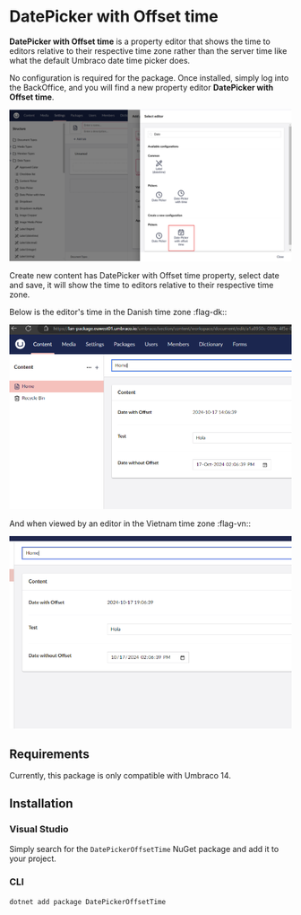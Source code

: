 # DatePicker with Offset time

**DatePicker with Offset time** is a property editor that shows the time to editors relative to their respective time zone rather than the server time like what the default Umbraco date time picker does.

No configuration is required for the package. Once installed, simply log into the BackOffice, and you will find a new property editor **DatePicker with Offset time**.

[![Screenshot 1](https://raw.githubusercontent.com/NguyenThuyLan/DatePickerOffsetTime/refs/heads/main/images/DatepickerOffsetTime.png)](https://raw.githubusercontent.com/NguyenThuyLan/DatePickerOffsetTime/refs/heads/main/images/DatepickerOffsetTime.png)

Create new content has DatePicker with Offset time property, select date and save, it will show the time to editors relative to their respective time zone.

Below is the editor's time in the Danish time zone :flag-dk::

[![Screenshot 2](https://raw.githubusercontent.com/NguyenThuyLan/DatePickerOffsetTime/refs/heads/main/images/denmarkzone.png)](https://raw.githubusercontent.com/NguyenThuyLan/DatePickerOffsetTime/refs/heads/main/images/denmarkzone.png)

And when viewed by an editor in the Vietnam time zone :flag-vn::

[![Screenshot 3](https://raw.githubusercontent.com/NguyenThuyLan/DatePickerOffsetTime/refs/heads/main/images/vietnamzone.png)](https://raw.githubusercontent.com/NguyenThuyLan/DatePickerOffsetTime/refs/heads/main/images/vietnamzone.png)

## Requirements

Currently, this package is only compatible with Umbraco 14. 

## Installation

### Visual Studio

Simply search for the `DatePickerOffsetTime` NuGet package and add it to your project.

### CLI

`dotnet add package DatePickerOffsetTime`